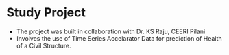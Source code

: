 # Study Project
- The project was built in collaboration with Dr. KS Raju, CEERI Pilani
- Involves the use of Time Series Accelarator Data for prediction of Health of a Civil Structure.
